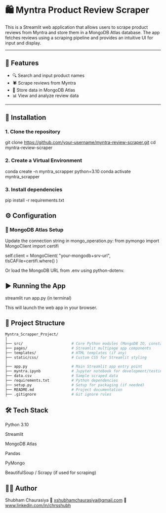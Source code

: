 # 🛍️ Myntra Product Review Scraper

This is a Streamlit web application that allows users to scrape product reviews from Myntra and store them in a MongoDB Atlas database. The app fetches reviews using a scraping pipeline and provides an intuitive UI for input and display.

---

## 📌 Features

- 🔍 Search and input product names
- 🕷️ Scrape reviews from Myntra
- 💾 Store data in MongoDB Atlas
- 📊 View and analyze review data

---

## 🚀 Installation
### 1. Clone the repository

git clone https://github.com/your-username/myntra-review-scraper.git
cd myntra-review-scraper

### 2. Create a Virtual Environment

conda create -n myntra_scrapper python=3.10
conda activate myntra_scrapper

### 3. Install dependencies

pip install -r requirements.txt

## ⚙️ Configuration
### 🔐 MongoDB Atlas Setup
Update the connection string in mongo_operation.py: 
from pymongo import MongoClient
import certifi

self.client = MongoClient(
    "your-mongodb+srv-url",
    tlsCAFile=certifi.where()
)

Or load the MongoDB URL from .env using python-dotenv.

## ▶️ Running the App
streamlit run app.py
(in terminal)

This will launch the web app in your browser.

## 📁 Project Structure
```bash
Myntra_Scrapper_Project/
│
├── src/                      # Core Python modules (MongoDB IO, constants, exception handling)
├── pages/                    # Streamlit multipage app components
├── templates/                # HTML templates (if any)
├── static/css/               # Custom CSS for Streamlit styling
│
├── app.py                    # Main Streamlit app entry point
├── myntra.ipynb              # Jupyter notebook for development/testing
├── data.csv                  # Sample scraped data
├── requirements.txt          # Python dependencies
├── setup.py                  # Setup for packaging (if needed)
├── README.md                 # Project documentation
├── .gitignore                # Git ignore rules
```



## 🛠️ Tech Stack
Python 3.10

Streamlit

MongoDB Atlas

Pandas

PyMongo

BeautifulSoup / Scrapy (if used for scraping)


## 🙋‍♂️ Author
Shubham Chaurasiya
📧 xshubhamchaurasiya@gmail.com
🔗 www.linkedin.com/in/chrsshubh

```bash




